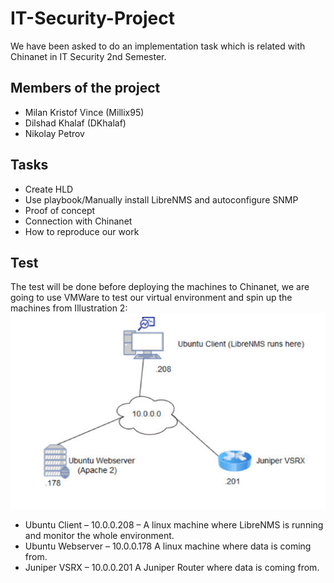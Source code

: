 # IT-Security-Project
We have been asked to do an implementation task which is related with Chinanet in IT Security 2nd Semester.

## Members of the project
* Milan Kristof Vince (Millix95)
* Dilshad Khalaf (DKhalaf)
* Nikolay Petrov

## Tasks
* Create HLD
* Use playbook/Manually install LibreNMS and autoconfigure SNMP
* Proof of concept
* Connection with Chinanet
* How to reproduce our work

## Test
The test will be done before deploying the machines to Chinanet, we are going to use VMWare to test our virtual environment and spin up the machines from Illustration 2:
![Test](HLD/testenvironment.png)
* Ubuntu Client – 10.0.0.208 – A linux machine where LibreNMS is running and monitor the whole environment. 
* Ubuntu Webserver – 10.0.0.178 A linux machine where data is coming from.
* Juniper VSRX – 10.0.0.201 A Juniper Router where data is coming from.
